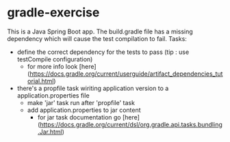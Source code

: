 # gradle-exercise

This is a Java Spring Boot app.
The build.gradle file has a missing dependency which will cause the test compilation to fail.
Tasks:
 - define the correct dependency for the tests to pass (tip : use testCompile configuration)
   - for more info look [here] (https://docs.gradle.org/current/userguide/artifact_dependencies_tutorial.html)
 - there's a propfile task wiriting application version to a application.properties file
   - make 'jar' task run after 'propfile' task
   - add application.properties to jar content
     - for jar task documentation go [here] (https://docs.gradle.org/current/dsl/org.gradle.api.tasks.bundling.Jar.html)
